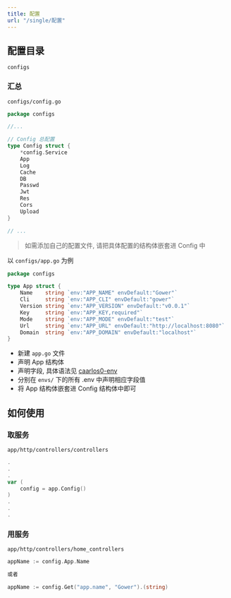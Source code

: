 ```yaml
---
title: 配置
url: "/single/配置"
---
```


## 配置目录

`configs`

### 汇总

`configs/config.go`

```go
package configs

//...

// Config 总配置
type Config struct {
    *config.Service
    App
    Log
    Cache
    DB
    Passwd
    Jwt
    Res
    Cors
    Upload
}

// ...
```

> 如需添加自己的配置文件, 请把具体配置的结构体嵌套进 Config 中

以 `configs/app.go` 为例

```go
package configs

type App struct {
    Name    string `env:"APP_NAME" envDefault:"Gower"`
    Cli     string `env:"APP_CLI" envDefault:"gower"`
    Version string `env:"APP_VERSION" envDefault:"v0.0.1"`
    Key     string `env:"APP_KEY,required"`
    Mode    string `env:"APP_MODE" envDefault:"test"`
    Url     string `env:"APP_URL" envDefault:"http://localhost:8080"`
    Domain  string `env:"APP_DOMAIN" envDefault:"localhost"`
}
```

- 新建 `app.go` 文件
- 声明 App 结构体
- 声明字段, 具体语法见 [caarlos0-env](https://github.com/caarlos0/env)
- 分别在 `envs/` 下的所有 .env 中声明相应字段值
- 将 App 结构体嵌套进 Config 结构体中即可

## 如何使用

### 取服务

`app/http/controllers/controllers`

```go
.
.
.
var (
    config = app.Config()
)
.
.
.
```

### 用服务

`app/http/controllers/home_controllers`

```go
appName := config.App.Name

或者

appName := config.Get("app.name", "Gower").(string)
```
